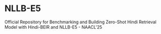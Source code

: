 # NLLB-E5
Official Repository for Benchmarking and Building Zero-Shot Hindi Retrieval Model with Hindi-BEIR and NLLB-E5 - NAACL'25
